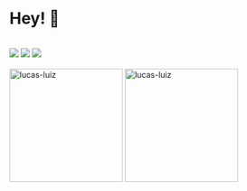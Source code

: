 
<h1>Hey! 👋</h1> <br>
<div>
<a href="mailto://lucas.ldsilva10@gmail.com"><img src="https://img.shields.io/badge/Gmail-D14836?style=for-the-badge&logo=gmail&logoColor=white"></a>
<a href="linkedin.com/in/lucas-luiz-da-silva-53112b1bb/"><img src="https://img.shields.io/badge/linkedin-%230077B5.svg?style=for-the-badge&logo=linkedin&logoColor=white"></a>
<a href="https://www.instagram.com/lusca_luiz_/"><img src="https://img.shields.io/badge/Instagram-%23E4405F.svg?style=for-the-badge&logo=Instagram&logoColor=white"></a>
</div>
  
<br>
<div width=100% display="inline-block">
<img height=200  src="https://github-readme-stats.vercel.app/api?username=lucas-luiz&show_icons=true&locale=en&theme=dracula" alt="lucas-luiz" />
<img height=200 src="https://github-readme-stats.vercel.app/api/top-langs?username=lucas-luiz&show_icons=true&locale=en&theme=dracula" alt="lucas-luiz" />
</div>  

